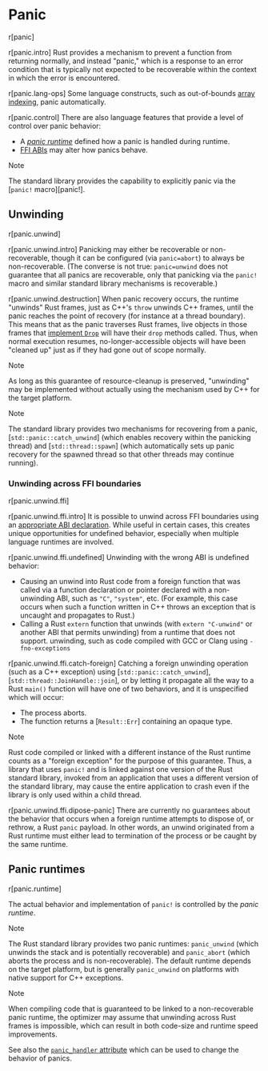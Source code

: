 # Panic

r[panic]

r[panic.intro]
Rust provides a mechanism to prevent a function from returning normally, and
instead "panic," which is a response to an error condition that is typically
not expected to be recoverable within the context in which the error is
encountered.

r[panic.lang-ops]
Some language constructs, such as out-of-bounds [array indexing], panic
automatically.

r[panic.control]
There are also language features that provide a level of control
over panic behavior:
* A [_panic runtime_](#panic-runtimes) defined how a panic is handled during
  runtime.
* [FFI ABIs](items/functions.md#unwinding) may alter how panics behave.

> [!NOTE]
> The standard library provides the capability to explicitly panic
> via the [`panic!` macro][panic!].

## Unwinding

r[panic.unwind]

r[panic.unwind.intro]
Panicking may either be recoverable or non-recoverable, though it can be
configured (via `panic=abort`) to always be non-recoverable. (The converse is
not true: `panic=unwind` does not guarantee that all panics are recoverable,
only that panicking via the `panic!` macro and similar standard library
mechanisms is recoverable.)

r[panic.unwind.destruction]
When panic recovery occurs, the runtime "unwinds" Rust frames, just as C++'s `throw` unwinds C++ frames, until the panic reaches
the point of recovery (for instance at a thread boundary). This means that as
the panic traverses Rust frames, live objects in those frames that [implement
`Drop`][destructors] will have their `drop` methods called. Thus, when normal
execution resumes, no-longer-accessible objects will have been "cleaned up"
just as if they had gone out of scope normally.

> [!NOTE]
> As long as this guarantee of resource-cleanup is preserved,
> "unwinding" may be implemented without actually using the mechanism used by
> C++ for the target platform.

> [!NOTE]
> The standard library provides two mechanisms for recovering from a panic,
> [`std::panic::catch_unwind`] (which enables recovery within the
> panicking thread) and [`std::thread::spawn`] (which automatically
> sets up panic recovery for the spawned thread so that other threads may
> continue running).

### Unwinding across FFI boundaries

r[panic.unwind.ffi]

r[panic.unwind.ffi.intro]
It is possible to unwind across FFI boundaries using an [appropriate ABI
declaration][unwind-abi]. While useful in certain cases, this creates unique
opportunities for undefined behavior, especially when multiple language runtimes
are involved.

r[panic.unwind.ffi.undefined]
Unwinding with the wrong ABI is undefined behavior:

* Causing an unwind into Rust code from a foreign function that was called via a
  function declaration or pointer declared with a non-unwinding ABI, such as `"C"`,
  `"system"`, etc. (For example, this case occurs when such a function written in
  C++ throws an exception that is uncaught and propagates to Rust.)
* Calling a Rust `extern` function that unwinds (with `extern "C-unwind"` or
  another ABI that permits unwinding) from a runtime that does not support.
  unwinding, such as code compiled with GCC or Clang using `-fno-exceptions`

r[panic.unwind.ffi.catch-foreign]
Catching a foreign unwinding operation (such as a C++ exception) using
[`std::panic::catch_unwind`], [`std::thread::JoinHandle::join`], or by letting it propagate all the way to a
Rust `main()` function will have one of two behaviors, and it is unspecified
which will occur:
* The process aborts.
* The function returns a [`Result::Err`] containing an opaque type.

> [!NOTE]
>  Rust code compiled or linked with a different instance of the Rust runtime counts as a
> "foreign exception" for the purpose of this guarantee. Thus, a library that
> uses `panic!` and is linked against one version of the Rust standard library,
> invoked from an application that uses a different version of the standard
> library, may cause the entire application to crash even if the library is only
> used within a child thread.

r[panic.unwind.ffi.dipose-panic]
There are currently no guarantees about the behavior that occurs when a foreign
runtime attempts to dispose of, or rethrow, a Rust `panic` payload. In other
words, an unwind originated from a Rust runtime must either lead to termination
of the process or be caught by the same runtime.

## Panic runtimes

r[panic.runtime]

The actual behavior and implementation of `panic!` is controlled by the _panic
runtime_.

> [!NOTE]
> The Rust standard library provides two panic runtimes:
> `panic_unwind` (which unwinds the stack and is potentially recoverable) and
> `panic_abort` (which aborts the process and is non-recoverable). The default
> runtime depends on the target platform, but is generally `panic_unwind` on
> platforms with native support for C++ exceptions.

> [!NOTE]
> When compiling code that is guaranteed to be linked to a non-recoverable panic
> runtime, the optimizer may assume that unwinding across Rust frames is
> impossible, which can result in both code-size and runtime speed improvements.

See also the [`panic_handler` attribute](runtime.md#the-panic_handler-attribute) which can be used to change the behavior of panics.

[array indexing]: expressions/array-expr.md#array-and-slice-indexing-expressions
[destructors]: destructors.md
[runtime]: runtime.md
[unwind-abi]: items/functions.md#unwinding
